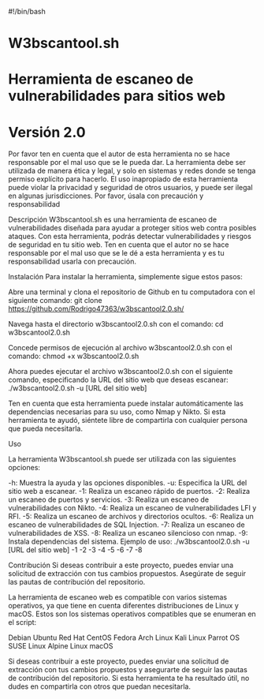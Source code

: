 #!/bin/bash

# W3bscantool.sh
# Herramienta de escaneo de vulnerabilidades para sitios web
# Versión 2.0
Por favor ten en cuenta que el autor de esta herramienta no se hace responsable por el mal uso que se le pueda dar. La herramienta debe ser utilizada de manera ética y legal, y solo en sistemas y redes donde se tenga permiso explícito para hacerlo. El uso inapropiado de esta herramienta puede violar la privacidad y seguridad de otros usuarios, y puede ser ilegal en algunas jurisdicciones. Por favor, úsala con precaución y responsabilidad

Descripción
W3bscantool.sh es una herramienta de escaneo de vulnerabilidades diseñada para ayudar a proteger sitios web contra posibles ataques. Con esta herramienta, podrás detectar vulnerabilidades y riesgos de seguridad en tu sitio web. Ten en cuenta que el autor no se hace responsable por el mal uso que se le dé a esta herramienta y es tu responsabilidad usarla con precaución.

Instalación
Para instalar la herramienta, simplemente sigue estos pasos:

Abre una terminal y clona el repositorio de Github en tu computadora con el siguiente comando: git clone https://github.com/Rodrigo47363/w3bscantool2.0.sh/

Navega hasta el directorio w3bscantool2.0.sh con el comando: cd w3bscantool2.0.sh

Concede permisos de ejecución al archivo w3bscantool2.0.sh con el comando: chmod +x w3bscantool2.0.sh

Ahora puedes ejecutar el archivo w3bscantool2.0.sh con el siguiente comando, especificando la URL del sitio web que deseas escanear: ./w3bscantool2.0.sh -u [URL del sitio web]

Ten en cuenta que esta herramienta puede instalar automáticamente las dependencias necesarias para su uso, como Nmap y Nikto. Si esta herramienta te ayudó, siéntete libre de compartirla con cualquier persona que pueda necesitarla.

Uso

La herramienta W3bscantool.sh puede ser utilizada con las siguientes opciones:

-h: Muestra la ayuda y las opciones disponibles.
-u: Especifica la URL del sitio web a escanear.
-1: Realiza un escaneo rápido de puertos.
-2: Realiza un escaneo de puertos y servicios.
-3: Realiza un escaneo de vulnerabilidades con Nikto.
-4: Realiza un escaneo de vulnerabilidades LFI y RFI.
-5: Realiza un escaneo de archivos y directorios ocultos.
-6: Realiza un escaneo de vulnerabilidades de SQL Injection.
-7: Realiza un escaneo de vulnerabilidades de XSS.
-8: Realiza un escaneo silencioso con nmap.
-9: Instala dependencias del sistema.
Ejemplo de uso: ./w3bscantool2.0.sh -u [URL del sitio web] -1 -2 -3 -4 -5 -6 -7 -8

Contribución
Si deseas contribuir a este proyecto, puedes enviar una solicitud de extracción con tus cambios propuestos. Asegúrate de seguir las pautas de contribución del repositorio.

La herramienta de escaneo web es compatible con varios sistemas operativos, ya que tiene en cuenta diferentes distribuciones de Linux y macOS. Estos son los sistemas operativos compatibles que se enumeran en el script:

Debian
Ubuntu
Red Hat
CentOS
Fedora
Arch Linux
Kali Linux
Parrot OS
SUSE Linux
Alpine Linux
macOS

Si deseas contribuir a este proyecto, puedes enviar una solicitud de extracción con tus cambios propuestos y asegurarte de seguir las pautas de contribución del repositorio. Si esta herramienta te ha resultado útil, no dudes en compartirla con otros que puedan necesitarla.
